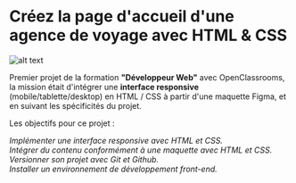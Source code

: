 # Créez la page d'accueil d'une agence de voyage avec HTML & CSS

![alt text](https://camo.githubusercontent.com/187cc2865b4692566828b4b86214b1b9dab31359d54057e7eee388ba2bda8f31/68747470733a2f2f757365722e6f632d7374617469632e636f6d2f75706c6f61642f323032322f30362f32302f31363535373235363333333831395f46525f313135355f50335f42616e6e65722d426f6f6b692e706e67)

Premier projet de la formation **"Développeur Web"** avec OpenClassrooms, la mission était d'intégrer une **interface responsive** (mobile/tablette/desktop) en HTML / CSS à partir d'une maquette Figma, et en suivant les spécificités du projet.

Les objectifs pour ce projet :

_Implémenter une interface responsive avec HTML et CSS._\
_Intégrer du contenu conformément à une maquette avec HTML et CSS._\
_Versionner son projet avec Git et Github._\
_Installer un environnement de développement front-end._
